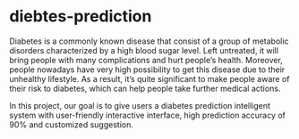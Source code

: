 # diebtes-prediction

Diabetes is a commonly known disease that consist of a group of metabolic disorders characterized by a high blood sugar level. Left untreated, it will bring people with many complications and hurt people’s health. Moreover, people nowadays have very high possibility to get this disease due to their unhealthy lifestyle. As a result, it’s quite significant to make people aware of their risk to diabetes, which can help people take further medical actions. 

In this project, our goal is to give users a diabetes prediction intelligent system with user-friendly interactive interface, high prediction accuracy of 90% and customized suggestion.
